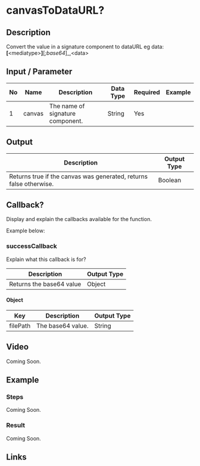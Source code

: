 # canvasToDataURL?

## Description

Convert the value in a signature component to dataURL eg data:__[__&lt;mediatype&gt;__]__[_;base64_]_,&lt;data&gt; 

## Input / Parameter

| No | Name | Description | Data Type | Required | Example |
| ------ | ------ | ------ |------ | ------ | ------ |
| 1 | canvas | The name of signature component. | String | Yes | 

## Output

| Description | Output Type |
| ------ | ------ |
| Returns true if the canvas was generated, returns false otherwise. | Boolean |

## Callback?

Display and explain the callbacks available for the function.

Example below:

### successCallback

Explain what this callback is for?

| Description | Output Type |
| ------ | ------ |
| Returns the base64 value | Object |

#### Object

| Key | Description | Output Type |
| ------ | ------ | ------ |
| filePath | The base64 value. | String |

## Video

Coming Soon.

<!-- Format: [![Video]({image-path}?raw=true)]({url-link}) -->

## Example

<!-- Share a scenario, like a user requirements. -->

### Steps

Coming Soon.

<!-- Show the steps and share some screenshots.

1. .....

Format: ![]({image-path}?raw=true) -->

### Result

Coming Soon.

<!-- Explain the output.

Format: ![]({image-path}?raw=true) -->

## Links
